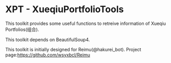 # XPT - XueqiuPortfolioTools

This toolkit provides some useful functions to retreive information of Xueqiu Portfolios(组合).

This toolkit depends on BeautifulSoup4.

This toolkit is initially designed for Reimu(@hakurei_bot).
Project page:https://github.com/wsyxbcl/Reimu
